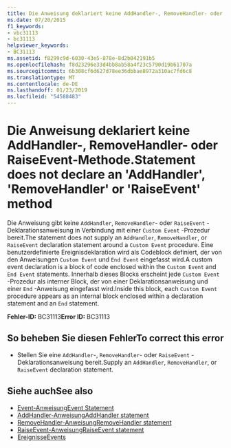```yaml
---
title: Die Anweisung deklariert keine AddHandler-, RemoveHandler- oder RaiseEvent-Methode.
ms.date: 07/20/2015
f1_keywords:
- vbc31113
- bc31113
helpviewer_keywords:
- BC31113
ms.assetid: f8299c9d-6030-43e5-878e-8d2b042191b5
ms.openlocfilehash: f8d23296e33d4bb8ab58a4f23c5790d19b61707a
ms.sourcegitcommit: 6b308cf6d627d78ee36dbbae8972a310ac7fd6c8
ms.translationtype: MT
ms.contentlocale: de-DE
ms.lasthandoff: 01/23/2019
ms.locfileid: "54588483"
---
```

# <a name="statement-does-not-declare-an-addhandler-removehandler-or-raiseevent-method"></a><span data-ttu-id="d3223-102">Die Anweisung deklariert keine AddHandler-, RemoveHandler- oder RaiseEvent-Methode.</span><span class="sxs-lookup"><span data-stu-id="d3223-102">Statement does not declare an 'AddHandler', 'RemoveHandler' or 'RaiseEvent' method</span></span>
<span data-ttu-id="d3223-103">Die Anweisung gibt keine `AddHandler`, `RemoveHandler`- oder `RaiseEvent` -Deklarationsanweisung in Verbindung mit einer `Custom Event` -Prozedur bereit.</span><span class="sxs-lookup"><span data-stu-id="d3223-103">The statement does not supply an `AddHandler`, `RemoveHandler`, or `RaiseEvent` declaration statement around a `Custom Event` procedure.</span></span> <span data-ttu-id="d3223-104">Eine benutzerdefinierte Ereignisdeklaration wird als Codeblock definiert, der von den Anweisungen `Custom Event` und `End Event` eingefasst wird.</span><span class="sxs-lookup"><span data-stu-id="d3223-104">A custom event declaration is a block of code enclosed within the `Custom Event` and `End Event` statements.</span></span> <span data-ttu-id="d3223-105">Innerhalb dieses Blocks erscheint jede `Custom Event` -Prozedur als interner Block, der von einer Deklarationsanweisung und einer `End` -Anweisung eingefasst wird.</span><span class="sxs-lookup"><span data-stu-id="d3223-105">Inside this block, each `Custom Event` procedure appears as an internal block enclosed within a declaration statement and an `End` statement.</span></span>  
  
 <span data-ttu-id="d3223-106">**Fehler-ID:** BC31113</span><span class="sxs-lookup"><span data-stu-id="d3223-106">**Error ID:** BC31113</span></span>  
  
## <a name="to-correct-this-error"></a><span data-ttu-id="d3223-107">So beheben Sie diesen Fehler</span><span class="sxs-lookup"><span data-stu-id="d3223-107">To correct this error</span></span>  
  
-   <span data-ttu-id="d3223-108">Stellen Sie eine `AddHandler`-, `RemoveHandler`- oder `RaiseEvent` -Deklarationsanweisung bereit.</span><span class="sxs-lookup"><span data-stu-id="d3223-108">Supply an `AddHandler`, `RemoveHandler`, or `RaiseEvent` declaration statement.</span></span>  
  
## <a name="see-also"></a><span data-ttu-id="d3223-109">Siehe auch</span><span class="sxs-lookup"><span data-stu-id="d3223-109">See also</span></span>
- [<span data-ttu-id="d3223-110">Event-Anweisung</span><span class="sxs-lookup"><span data-stu-id="d3223-110">Event Statement</span></span>](../../visual-basic/language-reference/statements/event-statement.md)
- [<span data-ttu-id="d3223-111">AddHandler-Anweisung</span><span class="sxs-lookup"><span data-stu-id="d3223-111">AddHandler statement</span></span>](~/docs/visual-basic/language-reference/statements/addhandler-statement.md)
- [<span data-ttu-id="d3223-112">RemoveHandler-Anweisung</span><span class="sxs-lookup"><span data-stu-id="d3223-112">RemoveHandler statement</span></span>](~/docs/visual-basic/language-reference/statements/removehandler-statement.md)
- [<span data-ttu-id="d3223-113">RaiseEvent-Anweisung</span><span class="sxs-lookup"><span data-stu-id="d3223-113">RaiseEvent statement</span></span>](~/docs/visual-basic/language-reference/statements/raiseevent-statement.md)
- [<span data-ttu-id="d3223-114">Ereignisse</span><span class="sxs-lookup"><span data-stu-id="d3223-114">Events</span></span>](../../visual-basic/programming-guide/language-features/events/index.md)
